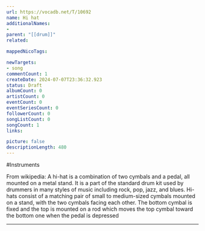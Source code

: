 ```yaml
---
url: https://vocadb.net/T/10692
name: Hi hat
additionalNames: 
- 
parent: "[[drum]]"
related:

mappedNicoTags:

newTargets:
- song
commentCount: 1
createDate: 2024-07-07T23:36:32.923
status: Draft
albumCount: 0
artistCount: 0
eventCount: 0
eventSeriesCount: 0
followerCount: 0
songListCount: 0
songCount: 1
links: 

picture: false
descriptionLength: 480
---
```


#Instruments

From wikipedia: A hi-hat is a combination of two cymbals and a pedal, all mounted on a metal stand. It is a part of the standard drum kit used by drummers in many styles of music including rock, pop, jazz, and blues. Hi-hats consist of a matching pair of small to medium-sized cymbals mounted on a stand, with the two cymbals facing each other. The bottom cymbal is fixed and the top is mounted on a rod which moves the top cymbal toward the bottom one when the pedal is depressed

---


